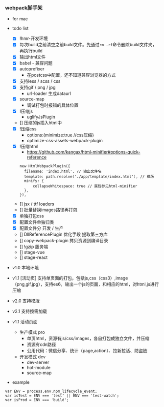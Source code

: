 ### webpack脚手架

* for mac
* todo list
  * [x] !hmr-开发环境
  * [x] 每次build之前清空之前build文件。先通过`rm -rf`命令删除build文件夹，再执行build
  * [x] 输出html文件
  * [x] babel - 兼容问题
  * [x] autoprefixer
    * 在postcss中配置，还不知道兼容浏览器的方式
  * [x] 支持less / scss / css
  * [x] 支持gif / png / jpg
    * url-loader 生成dataurl
  * [x] source-map
    * 调试打包时报错的具体位置
  * [x] !压缩js
    * uglifyJsPlugin
  * [] 压缩的js插入html中
  * [x] !压缩css
    * options:{minimize:true //css压缩}
    * optimize-css-assets-webpack-plugin
  * [x] !压缩html
    * https://github.com/kangax/html-minifier#options-quick-reference
    ```
    new HtmlWebpackPlugin({
      filename: 'index.html', // 输出文件名
      template: path.resolve('./app/template/index.html'), // 模版
      minify: {
          collapseWhitespace: true // 属性参见html-minifier
      },
    }),
    ```
  * [] jsx / ttf loaders
  * [] 批量替换images路径再打包
  * [x] 单独打包css
  * [x] 配置文件单独归类
  * [x] 配置文件分 开发 / 生产
  * [] DllReferencePlugin 优化手段 提取第三方库
  * [] copy-webpack-plugin 拷贝资源到编译目录
  * [] !gzip 服务端
  * [] stage-vue
  * [] stage-react

* v1.0 本地环境
* v1.1 [活动页] 支持单页面的打包，包括js,css（css3）,image（png,gif,jpg），支持es6，输出一个js的页面，和相应的html，对html,js进行压缩
* v2.0 支持模版
* v2.1 支持按需加载

* v1.1 活动页面
  * 生产模式 pro
    * 单页html，资源有js/css/images，各自打包成独立文件，并压缩
    * 资源有cdn路径
    * 公用代码：微信分享、统计（page,action）、拉新拉活、防盗链
  * 开发模式 dev
    * dev-server
    * hot-module
    * source-map


* example
```
var ENV = process.env.npm_lifecycle_event;
var isTest = ENV === 'test' || ENV === 'test-watch';
var isProd = ENV === 'build';
```
